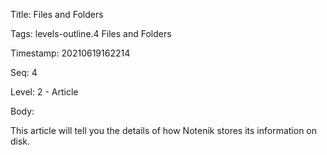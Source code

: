 Title:  Files and Folders

Tags:   levels-outline.4 Files and Folders

Timestamp: 20210619162214

Seq:    4

Level:  2 - Article

Body: 

This article will tell you the details of how Notenik stores its information on disk. 

